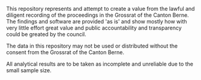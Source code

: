 This repository represents and attempt to create a value from the lawful and diligent recording of the proceedings in the Grossrat of the Canton Berne.
The findings and software are provided 'as is' and show mostly how with very little effort great value and public accountability and transparency could be greated by the council.

The data in this repository may not be used or distributed without the consent from the Grossrat of the Canton Berne.

All analytical results are to be taken as incomplete and unreliable due to the small sample size.
